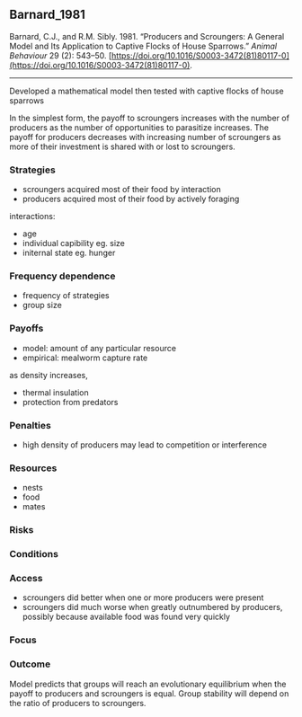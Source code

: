 ## Barnard_1981

Barnard, C.J., and R.M. Sibly. 1981. “Producers and Scroungers: A General Model and Its Application to Captive Flocks of House Sparrows.” _Animal Behaviour_ 29 (2): 543–50. [https://doi.org/10.1016/S0003-3472(81)80117-0](https://doi.org/10.1016/S0003-3472(81)80117-0).

---

Developed a mathematical model then tested with captive flocks of house sparrows

In the simplest form, the payoff to scroungers increases with the number of producers as the number of opportunities to parasitize increases. The payoff for producers decreases with increasing number of scroungers as more of their investment is shared with or lost to scroungers. 

### Strategies

- scroungers acquired most of their food by interaction
- producers acquired most of their food by actively foraging

interactions:


- age
- individual capibility eg. size
- initernal state eg. hunger

### Frequency dependence

- frequency of strategies
- group size

### Payoffs

- model: amount of any particular resource
- empirical: mealworm capture rate

as density increases,
- thermal insulation
- protection from predators

### Penalties

- high density of producers may lead to competition or interference

### Resources

- nests
- food 
- mates

### Risks

### Conditions

### Access

- scroungers did better when one or more producers were present
- scroungers did much worse when greatly outnumbered by producers, possibly because available food was found very quickly

### Focus

### Outcome

Model predicts that groups will reach an evolutionary equilibrium when the payoff to producers and scroungers is equal. Group stability will depend on the ratio of producers to scroungers. 